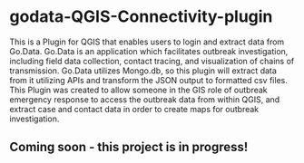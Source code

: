 # godata-QGIS-Connectivity-plugin
This is a Plugin for QGIS that enables users to login and extract data from Go.Data. Go.Data is an application which facilitates outbreak investigation, including field data collection, contact tracing, and visualization of chains of transmission. Go.Data utilizes Mongo.db, so this plugin will extract data from it utilizing APIs and transform the JSON output to formatted csv files. This Plugin was created to allow someone in the GIS role of outbreak emergency response to access the outbreak data from within QGIS, and extract case and contact data in order to create maps for outbreak investigation.

## Coming soon - this project is in progress!
